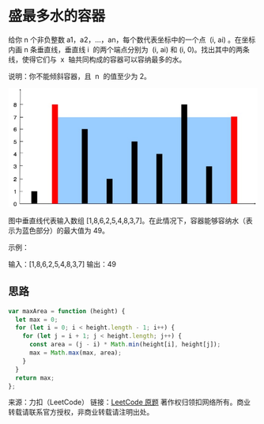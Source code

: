 # 盛最多水的容器

给你 n 个非负整数 a1，a2，...，an，每个数代表坐标中的一个点  (i, ai) 。在坐标内画 n 条垂直线，垂直线 i  的两个端点分别为  (i, ai) 和 (i, 0)。找出其中的两条线，使得它们与  x  轴共同构成的容器可以容纳最多的水。

说明：你不能倾斜容器，且  n  的值至少为 2。

![图片](./question_11.jpg)

图中垂直线代表输入数组 [1,8,6,2,5,4,8,3,7]。在此情况下，容器能够容纳水（表示为蓝色部分）的最大值为 49。

示例：

输入：[1,8,6,2,5,4,8,3,7]
输出：49

## 思路

```js
var maxArea = function (height) {
  let max = 0;
  for (let i = 0; i < height.length - 1; i++) {
    for (let j = i + 1; j < height.length; j++) {
      const area = (j - i) * Math.min(height[i], height[j]);
      max = Math.max(max, area);
    }
  }
  return max;
};
```

来源：力扣（LeetCode）
链接：[LeetCode 原题](https://leetcode-cn.com/problems/container-with-most-water)
著作权归领扣网络所有。商业转载请联系官方授权，非商业转载请注明出处。
